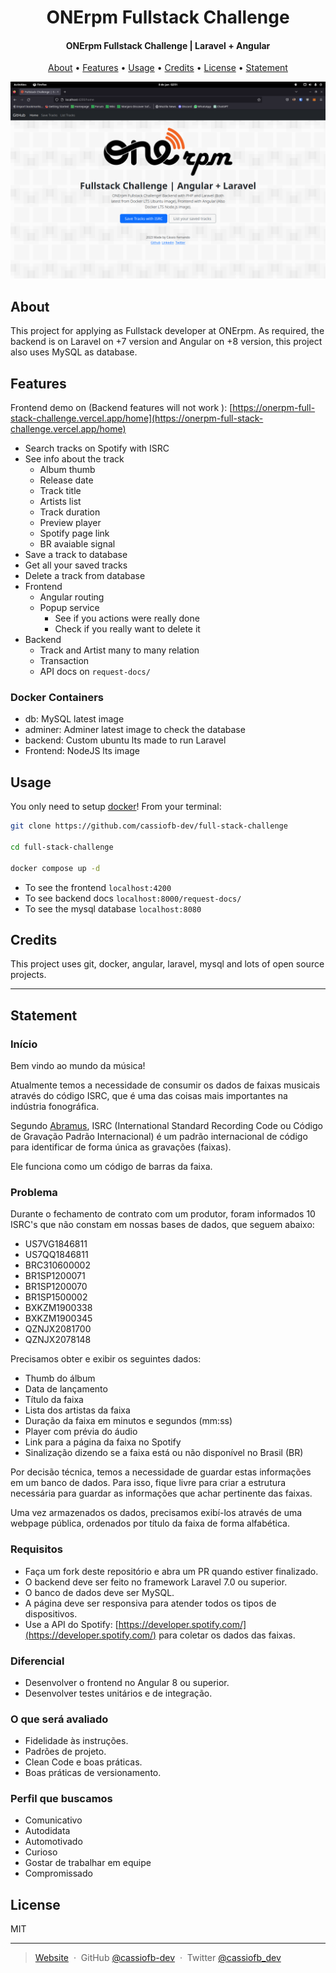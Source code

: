 <h1 align="center">
  ONErpm Fullstack Challenge
</h1>

<h4 align="center">ONErpm Fullstack Challenge | Laravel + Angular</h4>

<p align="center">
  <a href="#about">About</a> •
  <a href="#features">Features</a> •
  <a href="#usage">Usage</a> •
  <a href="#credits">Credits</a> •
  <a href="#license">License</a> •
  <a href="#statement">Statement</a>
</p>

![screenshot](screenshot.png)

## About

This project for applying as Fullstack developer at ONErpm. As required, the backend is on Laravel on +7 version and Angular on +8 version, this project also uses MySQL as database.

## Features

Frontend demo on (Backend features will not work ):
[https://onerpm-full-stack-challenge.vercel.app/home](https://onerpm-full-stack-challenge.vercel.app/home)

- Search tracks on Spotify with ISRC
- See info about the track
  - Album thumb
  - Release date
  - Track title
  - Artists list
  - Track duration
  - Preview player
  - Spotify page link
  - BR avaiable signal
- Save a track to database
- Get all your saved tracks
- Delete a track from database
- Frontend
  - Angular routing
  - Popup service
    - See if you actions were really done
    - Check if you really want to delete it
- Backend
  - Track and Artist many to many relation
  - Transaction
  - API docs on ``request-docs/``

### Docker Containers

- db: MySQL latest image
- adminer: Adminer latest image to check the database
- backend: Custom ubuntu lts made to run Laravel
- Frontend: NodeJS lts image


## Usage

You only need to setup [docker](https://www.docker.com/)! From your terminal:

```sh
git clone https://github.com/cassiofb-dev/full-stack-challenge

cd full-stack-challenge

docker compose up -d
```

- To see the frontend ``localhost:4200``
- To see backend docs ``localhost:8000/request-docs/``
- To see the mysql database ``localhost:8080``

## Credits

This project uses git, docker, angular, laravel, mysql and lots of open source projects.

---

## Statement

### Início

Bem vindo ao mundo da música!

Atualmente temos a necessidade de consumir os dados de faixas musicais através do código ISRC, que é uma das coisas mais importantes na indústria fonográfica.

Segundo [Abramus](https://www.abramus.org.br/musica/isrc/), ISRC (International Standard Recording Code ou Código de Gravação Padrão Internacional) é um padrão internacional de código para identificar de forma única as gravações (faixas).

Ele funciona como um código de barras da faixa.


### Problema

Durante o fechamento de contrato com um produtor, foram informados 10 ISRC's que não constam em nossas bases de dados, que seguem abaixo:

* US7VG1846811
* US7QQ1846811
* BRC310600002
* BR1SP1200071
* BR1SP1200070
* BR1SP1500002
* BXKZM1900338
* BXKZM1900345
* QZNJX2081700
* QZNJX2078148

Precisamos obter e exibir os seguintes dados:

* Thumb do álbum
* Data de lançamento
* Título da faixa
* Lista dos artistas da faixa
* Duração da faixa em minutos e segundos (mm:ss)
* Player com prévia do áudio
* Link para a página da faixa no Spotify
* Sinalização dizendo se a faixa está ou não disponível no Brasil (BR)

Por decisão técnica, temos a necessidade de guardar estas informações em um banco de dados. Para isso, fique livre para criar a estrutura necessária para guardar as informações que achar pertinente das faixas.

Uma vez armazenados os dados, precisamos exibí-los através de uma webpage pública, ordenados por título da faixa de forma alfabética.


### Requisitos

* Faça um fork deste repositório e abra um PR quando estiver finalizado.
* O backend deve ser feito no framework Laravel 7.0 ou superior.
* O banco de dados deve ser MySQL.
* A página deve ser responsiva para atender todos os tipos de dispositivos.
* Use a API do Spotify: [https://developer.spotify.com/](https://developer.spotify.com/) para coletar os dados das faixas.


### Diferencial

* Desenvolver o frontend no Angular 8 ou superior.
* Desenvolver testes unitários e de integração.


### O que será avaliado

* Fidelidade às instruções.
* Padrões de projeto.
* Clean Code e boas práticas.
* Boas práticas de versionamento.


### Perfil que buscamos

* Comunicativo
* Autodidata
* Automotivado
* Curioso
* Gostar de trabalhar em equipe
* Compromissado

## License

MIT

---

> [Website](https://cassiofernando.netlify.app/) &nbsp;&middot;&nbsp;
> GitHub [@cassiofb-dev](https://github.com/cassiofb-dev) &nbsp;&middot;&nbsp;
> Twitter [@cassiofb_dev](https://twitter.com/cassiofb_dev)
